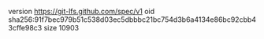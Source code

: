 version https://git-lfs.github.com/spec/v1
oid sha256:91f7bec979b51c538d03ec5dbbbc21bc754d3b6a4134e86bc92cbb43cffe98c3
size 10903
